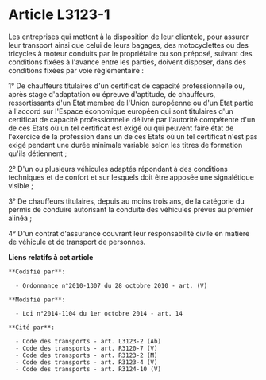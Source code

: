 # Article L3123-1

Les entreprises qui mettent à la disposition de leur clientèle, pour assurer leur transport ainsi que celui de leurs bagages,
des motocyclettes ou des tricycles à moteur conduits par le propriétaire ou son préposé, suivant des conditions fixées à
l'avance entre les parties, doivent disposer, dans des conditions fixées par voie réglementaire :

1° De chauffeurs titulaires d'un certificat de capacité professionnelle ou, après stage d'adaptation ou épreuve d'aptitude,
de chauffeurs, ressortissants d'un Etat membre de l'Union européenne ou d'un Etat partie à l'accord sur l'Espace économique
européen qui sont titulaires d'un certificat de capacité professionnelle délivré par l'autorité compétente d'un de ces Etats
où un tel certificat est exigé ou qui peuvent faire état de l'exercice de la profession dans un de ces Etats où un tel
certificat n'est pas exigé pendant une durée minimale variable selon les titres de formation qu'ils détiennent ;

2° D'un ou plusieurs véhicules adaptés répondant à des conditions techniques et de confort et sur lesquels doit être apposée
une signalétique visible ;

3° De chauffeurs titulaires, depuis au moins trois ans, de la catégorie du permis de conduire autorisant la conduite des
véhicules prévus au premier alinéa ;

4° D'un contrat d'assurance couvrant leur responsabilité civile en matière de véhicule et de transport de personnes.

**Liens relatifs à cet article**

	**Codifié par**:

	  - Ordonnance n°2010-1307 du 28 octobre 2010 - art. (V)

	**Modifié par**:

	  - Loi n°2014-1104 du 1er octobre 2014 - art. 14

	**Cité par**:

	  - Code des transports - art. L3123-2 (Ab)
	  - Code des transports - art. R3120-7 (V)
	  - Code des transports - art. R3123-2 (M)
	  - Code des transports - art. R3123-4 (V)
	  - Code des transports - art. R3124-10 (V)
